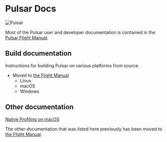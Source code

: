 # Pulsar Docs

![Pulsar](https://cloud.githubusercontent.com/assets/72919/2874231/3af1db48-d3dd-11e3-98dc-6066f8bc766f.png)

Most of the Pulsar user and developer documentation is contained in the [Pulsar Flight Manual](https://github.com/Pulsar/flight-manual.atom.io).

## Build documentation

Instructions for building Pulsar on various platforms from source.

* Moved to [the Flight Manual](https://flight-manual.atom.io/hacking-Pulsar/sections/hacking-on-Pulsar-core/)
    * Linux
    * macOS
    * Windows

## Other documentation

[Native Profiling on macOS](./native-profiling.md)

The other documentation that was listed here previously has been moved to [the Flight Manual](https://flight-manual.atom.io).
